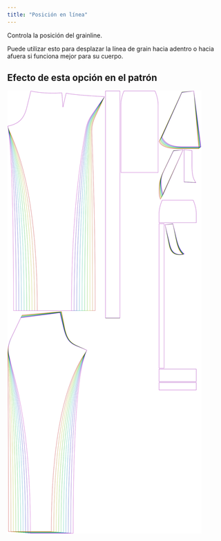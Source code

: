 ```yaml
---
title: "Posición en línea"
---
```


Controla la posición del grainline.

Puede utilizar esto para desplazar la línea de grain hacia adentro o hacia afuera si funciona mejor para su cuerpo.

## Efecto de esta opción en el patrón

![Esta imagen muestra el efecto de esta opción superponiendo varias variantes que tienen un valor diferente para esta opción](charlie_grainlineposition_sample.svg "Efecto de esta opción en el patrón")
